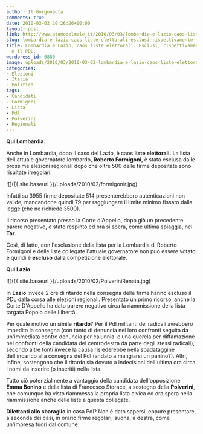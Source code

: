 ```yaml
---
author: Il Gorgonauta
comments: true
date: 2010-03-03 20:26:26+00:00
layout: post
link: http://www.atomodelmale.it/2010/03/03/lombardia-e-lazio-caos-liste-elettorali-esclusi-rispettivamente-formigoni-e-il-pdl/
slug: lombardia-e-lazio-caos-liste-elettorali-esclusi-rispettivamente-formigoni-e-il-pdl
title: Lombardia e Lazio, caos liste elettorali. Esclusi, rispettivamente, Formigoni
  e il PDL.
wordpress_id: 6880
image: uploads/2010/03/2010-03-03-lombardia-e-lazio-caos-liste-elettorali-esclusi-rispettivamente-formigoni-e-il-pdl.jpg
categories:
- Elezioni
- Italia
- Politica
tags:
- Candidati
- Formigoni
- Lista
- Pdl
- Polverini
- Regionali
---
```


**Qui Lombardia.**

Anche in Lombardia, dopo il caso del Lazio, è caos **liste elettorali.** La lista dell'attuale governatore lombardo, **Roberto Formigoni**, è stata esclusa dalle prossime elezioni regionali dopo che oltre 500 delle firme depositate sono risultate irregolari.

![]({{ site.baseurl }}/uploads/2010/02/formigonir.jpg)

Infatti su 3955 firme depositate 514 presenterebbero autenticazioni non valide, mancandone quindi 79 per raggiungere il limite minimo fissato dalla legge (che ne richiede 3500).

Il ricorso presentato presso la Corte d'Appello, dopo già un precedente parere negativo, è stato respinto ed ora si spera, come ultima spiaggia, nel **Tar**.

Così, di fatto, con l'esclusione della lista per la Lombardia di Roberto Formigoni e delle liste collegate l'attuale governatore non può essere votato e quindi è **escluso** dalla competizione elettorale.

**Qui Lazio**.

![]({{ site.baseurl }}/uploads/2010/02/PolveriniRenata.jpg)

In **Lazio** invece 2 ore di ritardo nella consegna delle firme hanno escluso il PDL dalla corsa alle elezioni regionali. Presentato un primo ricorso, anche la Corte D'Appello ha dato parere negativo circa la riammissione della lista targata Popolo delle Libertà.

Per quale motivo un simile **ritardo**? Per il Pdl militanti dei radicali avrebbero impedito la consegna (con tanto di denuncia nei loro confronti seguita da un'immediata contro denuncia per calunnia  e una querela per diffamazione nei confronti della candidata del centrodestra da parte degli stessi radicali), secondo altre fonti invece la causa risiederebbe nella sbadataggine dell'incarico alla consegna del Pdl (andato a mangiarsi un panino?). Altri, infine, sostengono che il ritardo sia dovuto a indecisioni dell'ultima ora circa i nomi da inserire (o inseriti) nella lista.

Tutto ciò potenzialmente a vantaggio della candidata dell'opposizione **Emma Bonino** e della lista di Francesco Storace, a sostegno della **Polverini**, che comunque ha visto riammessa la propria lista civica ed ora spera nella riammissione anche delle liste a questa collegate.

**Dilettanti allo sbaraglio** in casa Pdl? Non è dato sapersi, eppure presentare, a seconda dei casi, in orario firme regolari, suona, a destra, come un'impresa fuori dal comune.
